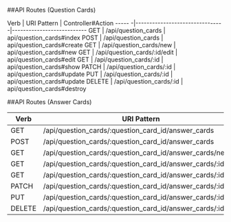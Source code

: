 ##API Routes (Question Cards)

Verb   |  URI Pattern                   | Controller#Action
----- -|--------------------------------|---------------------------
GET    | /api/question_cards            | api/question_cards#index
POST   | /api/question_cards            | api/question_cards#create
GET    | /api/question_cards/new        | api/question_cards#new
GET    | /api/question_cards/:id/edit   | api/question_cards#edit
GET    | /api/question_cards/:id        | api/question_cards#show
PATCH  | /api/question_cards/:id        | api/question_cards#update
PUT    | /api/question_cards/:id        | api/question_cards#update
DELETE | /api/question_cards/:id        | api/question_cards#destroy



##API Routes (Answer Cards)

Verb   |  URI Pattern                                                |  Controller#Action
------ | ------------------------------------------------------------|---------------------------
GET    | /api/question_cards/:question_card_id/answer_cards          | api/answer_cards#index
POST   | /api/question_cards/:question_card_id/answer_cards          | api/answer_cards#create
GET    | /api/question_cards/:question_card_id/answer_cards/new      | api/answer_cards#new
GET    | /api/question_cards/:question_card_id/answer_cards/:id/edit | api/answer_cards#edit
GET    | /api/question_cards/:question_card_id/answer_cards/:id      | api/answer_cards#show
PATCH  | /api/question_cards/:question_card_id/answer_cards/:id      | api/answer_cards#update
PUT    | /api/question_cards/:question_card_id/answer_cards/:id      | api/answer_cards#update
DELETE | /api/question_cards/:question_card_id/answer_cards/:id      | api/answer_cards#destroy




